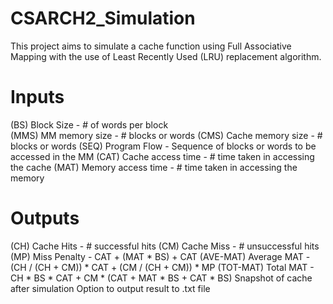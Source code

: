 # CSARCH2_Simulation

This project aims to simulate a cache function using Full Associative Mapping 
with the use of Least Recently Used (LRU) replacement algorithm.

# Inputs
(BS) Block Size           - # of words per block  
(MMS) MM memory size      - # blocks or words
(CMS) Cache memory size   - # blocks or words
(SEQ) Program Flow        - Sequence of blocks or words to be accessed in the MM
(CAT) Cache access time   - # time taken in accessing the cache
(MAT) Memory access time  - # time taken in accessing the memory

# Outputs
(CH) Cache Hits        - # successful hits
(CM) Cache Miss        - # unsuccessful hits
(MP) Miss Penalty      - CAT + (MAT * BS) + CAT
(AVE-MAT) Average MAT  - (CH / (CH + CM)) * CAT + (CM / (CH + CM)) * MP
(TOT-MAT) Total MAT    - CH * BS * CAT + CM * (CAT + MAT * BS  + CAT * BS)
Snapshot of cache after simulation
Option to output result to .txt file
